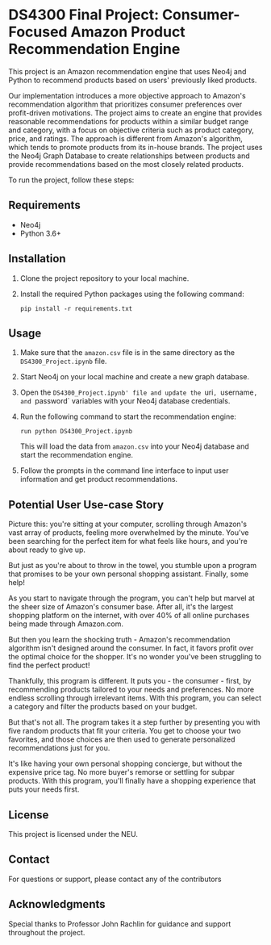 # DS4300 Final Project: Consumer-Focused Amazon Product Recommendation Engine 

This project is an Amazon recommendation engine that uses Neo4j and Python to recommend products based on users' previously liked products. 

Our implementation introduces a more objective approach to Amazon's recommendation algorithm that prioritizes consumer preferences over profit-driven motivations. The project aims to create an engine that provides reasonable recommendations for products within a similar budget range and category, with a focus on objective criteria such as product category, price, and ratings. The approach is different from Amazon's algorithm, which tends to promote products from its in-house brands. The project uses the Neo4j Graph Database to create relationships between products and provide recommendations based on the most closely related products.

To run the project, follow these steps:

## Requirements

- Neo4j
- Python 3.6+

## Installation

1. Clone the project repository to your local machine.
2. Install the required Python packages using the following command:

   ```
   pip install -r requirements.txt
   ```

## Usage

1. Make sure that the `amazon.csv` file is in the same directory as the `DS4300_Project.ipynb` file.
2. Start Neo4j on your local machine and create a new graph database.
3. Open the `DS4300_Project.ipynb' file and update the `uri`, `username`, and `password` variables with your Neo4j database credentials.
4. Run the following command to start the recommendation engine:

   ```
   run python DS4300_Project.ipynb
   ```

   This will load the data from `amazon.csv` into your Neo4j database and start the recommendation engine.
   
5. Follow the prompts in the command line interface to input user information and get product recommendations.

## Potential User Use-case Story
Picture this: you're sitting at your computer, scrolling through Amazon's vast array of products, feeling more overwhelmed by the minute. You've been searching for the perfect item for what feels like hours, and you're about ready to give up.

But just as you're about to throw in the towel, you stumble upon a program that promises to be your own personal shopping assistant. Finally, some help!

As you start to navigate through the program, you can't help but marvel at the sheer size of Amazon's consumer base. After all, it's the largest shopping platform on the internet, with over 40% of all online purchases being made through Amazon.com.

But then you learn the shocking truth - Amazon's recommendation algorithm isn't designed around the consumer. In fact, it favors profit over the optimal choice for the shopper. It's no wonder you've been struggling to find the perfect product!

Thankfully, this program is different. It puts you - the consumer - first, by recommending products tailored to your needs and preferences. No more endless scrolling through irrelevant items. With this program, you can select a category and filter the products based on your budget.

But that's not all. The program takes it a step further by presenting you with five random products that fit your criteria. You get to choose your two favorites, and those choices are then used to generate personalized recommendations just for you.

It's like having your own personal shopping concierge, but without the expensive price tag. No more buyer's remorse or settling for subpar products. With this program, you'll finally have a shopping experience that puts your needs first.

## License

This project is licensed under the NEU.

## Contact

For questions or support, please contact any of the contributors

## Acknowledgments

Special thanks to Professor John Rachlin for guidance and support throughout the project.
